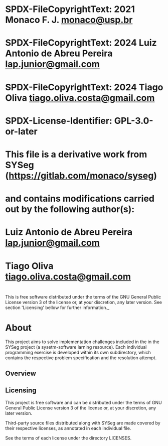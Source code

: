 #
#    SPDX-FileCopyrightText: 2021 Monaco F. J. <monaco@usp.br>
#    SPDX-FileCopyrightText: 2024 Luiz Antonio de Abreu Pereira <lap.junior@gmail.com>
#    SPDX-FileCopyrightText: 2024 Tiago Oliva <tiago.oliva.costa@gmail.com>
#   
#    SPDX-License-Identifier: GPL-3.0-or-later
#
#  This file is a derivative work from SYSeg (https://gitlab.com/monaco/syseg)
#  and contains modifications carried out by the following author(s):
#  Luiz Antonio de Abreu Pereira <lap.junior@gmail.com>
#  Tiago Oliva <tiago.oliva.costa@gmail.com>
#

 This is free software distributed under the terms of the GNU General Public 
 License version 3 of the license or, at your discretion, any later version. 
 See section 'Licensing' bellow for further information._

 About
 ==============================

 This project aims to solve implementation challenges included in the in 
 the SYSeg project (a sysetm-software larning resource). Each individual 
 programming exercise is developed within its own subdirectory, which 
 contains the respective problem specification and the resolution attempt.

 Overview
 ------------------------------

 <!-- Delete this comment:

   * Extend this content with information about your awesome project.

   * See .tools/readme.md for detailed instructions.

 -->

 Licensing
 -----------------------------
 
 This project is free software and can be distributed under the terms of GNU 
 General Public License version 3 of the license or, at your discretion, any
 later version. 

 Third-party source files distributed along with SYSeg are made covered by 
 their respective licenses, as annotated in each individual file.

 See the terms of each license under the directory LICENSES. 

